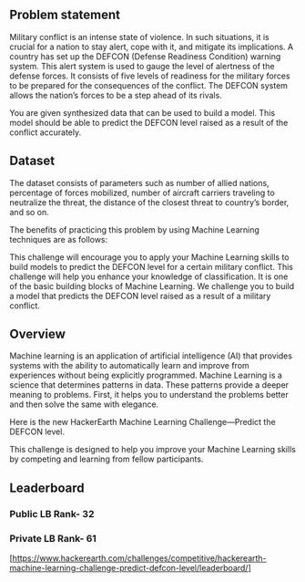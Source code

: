 ## Problem statement

Military conflict is an intense state of violence. In such situations, it is crucial for a nation to stay alert, cope with it, and mitigate its implications. A country has set up the DEFCON (Defense Readiness Condition) warning system. This alert system is used to gauge the level of alertness of the defense forces. It consists of five levels of readiness for the military forces to be prepared for the consequences of the conflict. The DEFCON system allows the nation’s forces to be a step ahead of its rivals.

You are given synthesized data that can be used to build a model. This model should be able to predict the DEFCON level raised as a result of the conflict accurately.

## Dataset

The dataset consists of parameters such as number of allied nations, percentage of forces mobilized, number of aircraft carriers traveling to neutralize the threat, the distance of the closest threat to country’s border, and so on.

The benefits of practicing this problem by using Machine Learning techniques are as follows:

This challenge will encourage you to apply your Machine Learning skills to build models to predict the DEFCON level for a certain military conflict.
This challenge will help you enhance your knowledge of classification. It is one of the basic building blocks of Machine Learning.
We challenge you to build a model that predicts the DEFCON level raised as a result of a military conflict.

## Overview

Machine learning is an application of artificial intelligence (AI) that provides systems with the ability to automatically learn and improve from experiences without being explicitly programmed. Machine Learning is a science that determines patterns in data. These patterns provide a deeper meaning to problems. First, it helps you to understand the problems better and then solve the same with elegance.

Here is the new HackerEarth Machine Learning Challenge—Predict the DEFCON level.

This challenge is designed to help you improve your Machine Learning skills by competing and learning from fellow participants.

## Leaderboard

### Public LB Rank- 32
### Private LB Rank- 61 
[https://www.hackerearth.com/challenges/competitive/hackerearth-machine-learning-challenge-predict-defcon-level/leaderboard/]

